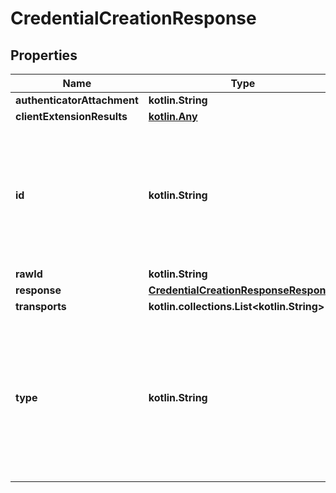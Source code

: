 
# CredentialCreationResponse

## Properties
Name | Type | Description | Notes
------------ | ------------- | ------------- | -------------
**authenticatorAttachment** | **kotlin.String** |  |  [optional]
**clientExtensionResults** | [**kotlin.Any**](.md) |  |  [optional]
**id** | **kotlin.String** | ID is The credential’s identifier. The requirements for the identifier are distinct for each type of credential. It might represent a username for username/password tuples, for example. |  [optional]
**rawId** | **kotlin.String** |  |  [optional]
**response** | [**CredentialCreationResponseResponse**](CredentialCreationResponseResponse.md) |  |  [optional]
**transports** | **kotlin.collections.List&lt;kotlin.String&gt;** |  |  [optional]
**type** | **kotlin.String** | Type is the value of the object’s interface object&#39;s [[type]] slot, which specifies the credential type represented by this object. This should be type \&quot;public-key\&quot; for Webauthn credentials. |  [optional]



